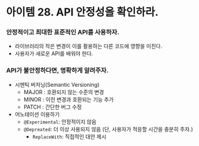 # 아이템 28. API 안정성을 확인하라.

### 안정적이고 최대한 표준적인 API를 사용하자.
- 라이브러리의 작은 변경이 이를 활용하는 다른 코드에 영향을 미친다.
- 사용자가 새로운 API를 배워야 한다.

### API가 불안정하다면, 명확하게 알려주자.
- 시멘틱 버저닝(Semantic Versioning)
  - MAJOR : 호환되지 않는 수준의 변경
  - MINOR : 이전 변경과 호환되는 기능 추가
  - PATCH : 간단한 버그 수정
- 어노테이션 이용하기
  - `@Experimental`: 안정적이지 않음
  - `@Depreated`: 더 이상 사용되지 않음 (단, 사용자가 적응할 시간을 충분히 주자.)
    - `ReplaceWith`: 직접적인 대안 제시
